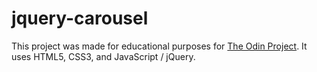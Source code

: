 # jquery-carousel

This project was made for educational purposes for [The Odin Project](https://www.theodinproject.com/courses/javascript-and-jquery/lessons/creating-an-image-carousel-slider). It uses HTML5, CSS3, and JavaScript / jQuery.
